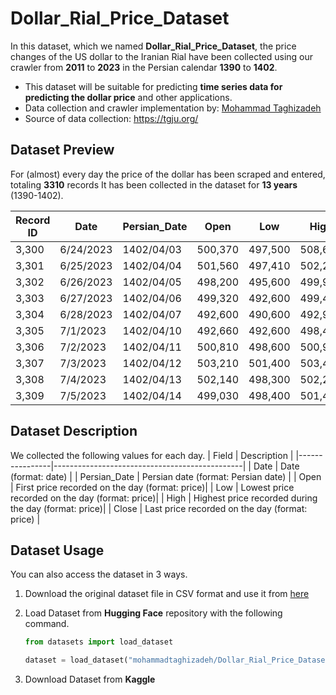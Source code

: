 # Dollar_Rial_Price_Dataset
In this dataset, which we named **Dollar_Rial_Price_Dataset**, the price changes of the US dollar to the Iranian Rial have been collected using our crawler from **2011** to **2023** in the Persian calendar **1390** to **1402**. 

- This dataset will be suitable for predicting **time series data for predicting the dollar price** and other applications.
- Data collection and crawler implementation by: [Mohammad Taghizadeh](https://github.com/M-Taghizadeh)
- Source of data collection: https://tgju.org/

## Dataset Preview
For (almost) every day the price of the dollar has been scraped and entered, totaling **3310** records
It has been collected in the dataset for **13 years** (1390-1402).

| Record ID  | Date      | Persian_Date | Open    | Low     | High    | Close   |
|------------|-----------|--------------|---------|---------|---------|---------|
| 3,300      | 6/24/2023 | 1402/04/03   | 500,370 | 497,500 | 508,680 | 508,610 |
| 3,301      | 6/25/2023 | 1402/04/04   | 501,560 | 497,410 | 502,200 | 499,400 |
| 3,302      | 6/26/2023 | 1402/04/05   | 498,200 | 495,600 | 499,900 | 497,810 |
| 3,303      | 6/27/2023 | 1402/04/06   | 499,320 | 492,600 | 499,400 | 492,820 |
| 3,304      | 6/28/2023 | 1402/04/07   | 492,600 | 490,600 | 492,900 | 492,230 |
| 3,305      | 7/1/2023  | 1402/04/10   | 492,660 | 492,600 | 498,400 | 498,220 |
| 3,306      | 7/2/2023  | 1402/04/11   | 500,810 | 498,600 | 500,900 | 499,340 |
| 3,307      | 7/3/2023  | 1402/04/12   | 503,210 | 501,400 | 503,400 | 502,000 |
| 3,308      | 7/4/2023  | 1402/04/13   | 502,140 | 498,300 | 502,200 | 500,750 |
| 3,309      | 7/5/2023  | 1402/04/14   | 499,030 | 498,400 | 501,400 | 500,950 |

## Dataset Description 
We collected the following values ​​for each day.
| Field          | Description                                   |
|----------------|-----------------------------------------------|
| Date           | Date (format: date)                           |
| Persian_Date   | Persian date (format: Persian date)            |
| Open           | First price recorded on the day (format: price)|
| Low            | Lowest price recorded on the day (format: price)|
| High           | Highest price recorded during the day (format: price)|
| Close          | Last price recorded on the day (format: price) |


## Dataset Usage
You can also access the dataset in 3 ways.

1. Download the original dataset file in CSV format and use it from [here]()

2. Load Dataset from **Hugging Face** repository with the following command.
    ```python
    from datasets import load_dataset

    dataset = load_dataset("mohammadtaghizadeh/Dollar_Rial_Price_Dataset")
    ```

3. Download Dataset from **Kaggle**

